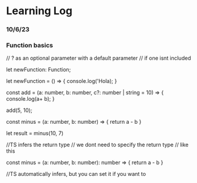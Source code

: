 # Learning Log

### 10/6/23

### Function basics

// ? as an optional parameter with a default parameter
// if one isnt included

let newFunction: Function;

let newFunction = () => {
    console.log('Hola);
}

const add = (a: number, b: number, c?: number | string = 10) => {
console.log(a+ b);
}

add(5, 10);

const minus = (a: number, b: number) => {
    return a - b
}

let result = minus(10, 7)

//TS infers the return type
// we dont need to specify the return type
// like this


const minus = (a: number, b: number): number => {
    return a - b
}

//TS automatically infers, but you can set it if you want to


